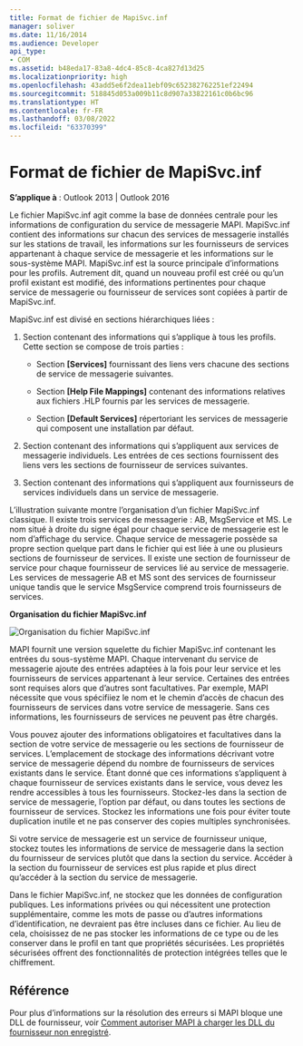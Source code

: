 ```yaml
---
title: Format de fichier de MapiSvc.inf
manager: soliver
ms.date: 11/16/2014
ms.audience: Developer
api_type:
- COM
ms.assetid: b48eda17-83a8-4dc4-85c8-4ca827d13d25
ms.localizationpriority: high
ms.openlocfilehash: 43add5e6f2dea11ebf09c652382762251ef22494
ms.sourcegitcommit: 518845d053a009b11c8d907a33822161c0b6bc96
ms.translationtype: HT
ms.contentlocale: fr-FR
ms.lasthandoff: 03/08/2022
ms.locfileid: "63370399"
---
```

# <a name="file-format-of-mapisvcinf"></a>Format de fichier de MapiSvc.inf

**S’applique à** : Outlook 2013 | Outlook 2016 
  
Le fichier MapiSvc.inf agit comme la base de données centrale pour les informations de configuration du service de messagerie MAPI. MapiSvc.inf contient des informations sur chacun des services de messagerie installés sur les stations de travail, les informations sur les fournisseurs de services appartenant à chaque service de messagerie et les informations sur le sous-système MAPI. MapiSvc.inf est la source principale d’informations pour les profils. Autrement dit, quand un nouveau profil est créé ou qu’un profil existant est modifié, des informations pertinentes pour chaque service de messagerie ou fournisseur de services sont copiées à partir de MapiSvc.inf. 
  
MapiSvc.inf est divisé en sections hiérarchiques liées :
  
1. Section contenant des informations qui s’applique à tous les profils. Cette section se compose de trois parties :
    
   - Section **[Services]** fournissant des liens vers chacune des sections de service de messagerie suivantes. 
    
   - Section **[Help File Mappings]** contenant des informations relatives aux fichiers .HLP fournis par les services de messagerie. 
    
   - Section **[Default Services]** répertoriant les services de messagerie qui composent une installation par défaut. 
    
2. Section contenant des informations qui s’appliquent aux services de messagerie individuels. Les entrées de ces sections fournissent des liens vers les sections de fournisseur de services suivantes.
    
3. Section contenant des informations qui s’appliquent aux fournisseurs de services individuels dans un service de messagerie.
    
L’illustration suivante montre l’organisation d’un fichier MapiSvc.inf classique. Il existe trois services de messagerie : AB, MsgService et MS. Le nom situé à droite du signe égal pour chaque service de messagerie est le nom d’affichage du service. Chaque service de messagerie possède sa propre section quelque part dans le fichier qui est liée à une ou plusieurs sections de fournisseur de services. Il existe une section de fournisseur de service pour chaque fournisseur de services lié au service de messagerie. Les services de messagerie AB et MS sont des services de fournisseur unique tandis que le service MsgService comprend trois fournisseurs de services.
  
**Organisation du fichier MapiSvc.inf**
  
![Organisation du fichier MapiSvc.inf](media/amapi_30.gif "Organisation du fichier MapiSvc.inf")
  
MAPI fournit une version squelette du fichier MapiSvc.inf contenant les entrées du sous-système MAPI. Chaque intervenant du service de messagerie ajoute des entrées adaptées à la fois pour leur service et les fournisseurs de services appartenant à leur service. Certaines des entrées sont requises alors que d’autres sont facultatives. Par exemple, MAPI nécessite que vous spécifiiez le nom et le chemin d’accès de chacun des fournisseurs de services dans votre service de messagerie. Sans ces informations, les fournisseurs de services ne peuvent pas être chargés.
  
Vous pouvez ajouter des informations obligatoires et facultatives dans la section de votre service de messagerie ou les sections de fournisseur de services. L’emplacement de stockage des informations décrivant votre service de messagerie dépend du nombre de fournisseurs de services existants dans le service. Étant donné que ces informations s’appliquent à chaque fournisseur de services existants dans le service, vous devez les rendre accessibles à tous les fournisseurs. Stockez-les dans la section de service de messagerie, l’option par défaut, ou dans toutes les sections de fournisseur de services. Stockez les informations une fois pour éviter toute duplication inutile et ne pas conserver des copies multiples synchronisées.
  
Si votre service de messagerie est un service de fournisseur unique, stockez toutes les informations de service de messagerie dans la section du fournisseur de services plutôt que dans la section du service. Accéder à la section du fournisseur de services est plus rapide et plus direct qu’accéder à la section du service de messagerie. 
  
Dans le fichier MapiSvc.inf, ne stockez que les données de configuration publiques. Les informations privées ou qui nécessitent une protection supplémentaire, comme les mots de passe ou d’autres informations d’identification, ne devraient pas être incluses dans ce fichier. Au lieu de cela, choisissez de ne pas stocker les informations de ce type ou de les conserver dans le profil en tant que propriétés sécurisées. Les propriétés sécurisées offrent des fonctionnalités de protection intégrées telles que le chiffrement.
  
## <a name="reference"></a>Référence

Pour plus d’informations sur la résolution des erreurs si MAPI bloque une DLL de fournisseur, voir [Comment autoriser MAPI à charger les DLL du fournisseur non enregistré](https://support.microsoft.com/topic/how-to-allow-mapi-to-load-unregistered-provider-dlls-18d9a1cd-d3d7-fa10-473e-5dfd62d38b0d).

